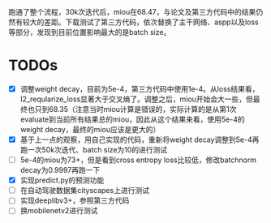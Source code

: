 跑通了整个流程，30k次迭代后，miou在68.47，与论文及第三方代码中的结果仍然有较大的差距。下载测试了第三方代码，依次替换了主干网络、aspp以及loss等部分，发现到目前位置影响最大的是batch size。

# TODOs
- [x] 调整weight decay，目前为5e-4，第三方代码中使用1e-4。从loss结果看，l2\_reqularize\_loss显著大于交叉熵了。调整之后，miou开始会大一些，但最终也只到68.35（注意当时miou计算是错误的，实际计算的是从第1次evaluate到当前所有结果总的miou，因此从这个结果来看，使用5e-4的weight decay，最终的miou应该是更大的）
- [x] 基于上一点的观察，用自己实现的代码，重新将weight decay调整到5e-4再跑一次50k次迭代、batch size为10的进行测试
- [ ] 5e-4的miou为73+，但是看到cross entropy loss比较低，修改batchnorm decay为0.9997再跑一下
- [x] 实现predict.py的预测功能
- [ ] 在自动驾驶数据集cityscapes上进行测试
- [ ] 实现deeplibv3+，参照第三方代码
- [ ] 换mobilenetv2进行测试
